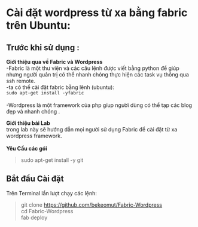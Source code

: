 
Cài đặt wordpress từ xa bằng fabric trên Ubuntu:
================================================


Trước khi sử dụng :
------------------

**Giới thiệu qua về Fabric và Wordpress**<br>
  -Fabric là một thư viện và các câu lệnh được viết bằng python để giúp nhưng người quản trị có thể nhanh chóng thực hiện các task vụ thông qua ssh remote.<br>
  -ta có thể cài đặt fabric bằng lênh (ubuntu):<br>
  `sudo apt-get install -yfabric`<br>
  <br>
  -Wordpress là một framework của php gíup người dùng có thể tạp các blog đẹp và nhanh chóng .
  
**Giới thiệu bài Lab**<br>
  trong lab này sẽ hướng dẫn mọi người sử dụng Fabric để cài đặt từ xa wordpress framework.<br><br>
**Yêu Cầu các gói**<br>
> sudo apt-get install -y git
  
Bắt đầu Cài đặt
---------------
Trên Terminal lần lượt chạy các lệnh: 
  >  git clone https://github.com/bekeomut/Fabric-Wordpress<br>
  cd Fabric-Wordpress<br>
  fab deploy
